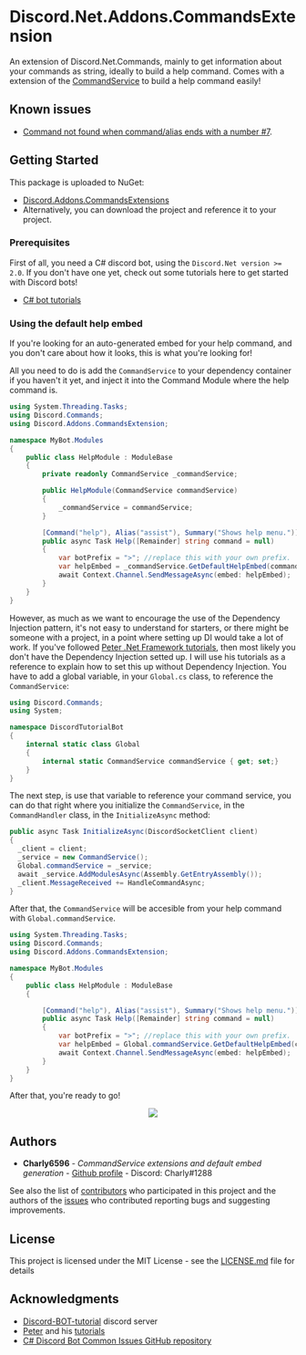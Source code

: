 # Discord.Net.Addons.CommandsExtension

An extension of Discord.Net.Commands, mainly to get information about your commands as string, ideally to build a help command. 
Comes with a extension of the [CommandService](https://discord.foxbot.me/latest/api/Discord.Commands.CommandService.html) to build a help command easily!

## Known issues
- [Command not found when command/alias ends with a number #7](https://github.com/Charly6596/Discord.Addons.CommandsExtension/issues/7).

## Getting Started

This package is uploaded to NuGet:
- [Discord.Addons.CommandsExtensions](https://www.nuget.org/packages/Discord.Addons.CommandsExtension/)
- Alternatively, you can download the project and reference it to your project.

### Prerequisites

First of all, you need a C# discord bot, using the `Discord.Net version >= 2.0`.
If you don't have one yet, check out some tutorials here to get started with Discord bots!
- [C# bot tutorials](https://www.youtube.com/channel/UCmfZ6FWTHZjPrPP3dWQ1bHg/playlists)

### Using the default help embed

If you're looking for an auto-generated embed for your help command, and you don't care about how it looks, this is what you're looking for!

All you need to do is add the `CommandService` to your dependency container if you haven't it yet, and inject it into the Command Module where the help command is.

```cs
using System.Threading.Tasks;
using Discord.Commands;
using Discord.Addons.CommandsExtension;

namespace MyBot.Modules
{
    public class HelpModule : ModuleBase
    {
        private readonly CommandService _commandService;

        public HelpModule(CommandService commandService)
        {
            _commandService = commandService;
        }

        [Command("help"), Alias("assist"), Summary("Shows help menu.")]
        public async Task Help([Remainder] string command = null)
        {
            var botPrefix = ">"; //replace this with your own prefix.
            var helpEmbed = _commandService.GetDefaultHelpEmbed(command, botPrefix);
            await Context.Channel.SendMessageAsync(embed: helpEmbed);
        }
    }
}
```

However, as much as we want to encourage the use of the Dependency Injection pattern, it's not easy to understand for starters, or there might be someone with a project, in a point where setting up DI would take a lot of work.
If you've followed [Peter .Net Framework tutorials](https://www.youtube.com/watch?v=BwjNGq8FXLU&list=PLwmVCZVHfSkGCAs01wc74JkZVH0S8yLo_), then most likely you don't have the Dependency Injection setted up. I will use his tutorials as a reference to explain how to set this up without Dependency Injection.
You have to add a global variable, in your `Global.cs` class, to reference the `CommandService`:

```cs
using Discord.Commands;
using System;

namespace DiscordTutorialBot
{
    internal static class Global
    {
        internal static CommandService commandService { get; set;}
    }
}
```

The next step, is use that variable to reference your command service, you can do that right where you initialize the `CommandService`, in the `CommandHandler` class, in the `InitializeAsync` method:
```cs
public async Task InitializeAsync(DiscordSocketClient client)
{
  _client = client;
  _service = new CommandService();
  Global.commandService = _service;
  await _service.AddModulesAsync(Assembly.GetEntryAssembly());
  _client.MessageReceived += HandleCommandAsync;
}
```
After that, the `CommandService` will be accesible from your help command with `Global.commandService`.

```cs
using System.Threading.Tasks;
using Discord.Commands;
using Discord.Addons.CommandsExtension;

namespace MyBot.Modules
{
    public class HelpModule : ModuleBase
    {      

        [Command("help"), Alias("assist"), Summary("Shows help menu.")]
        public async Task Help([Remainder] string command = null)
        {
            var botPrefix = ">"; //replace this with your own prefix.
            var helpEmbed = Global.commandService.GetDefaultHelpEmbed(command, botPrefix);
            await Context.Channel.SendMessageAsync(embed: helpEmbed);
        }
    }
}
```
After that, you're ready to go!
<p align="center">
  <img src="https://thumbs.gfycat.com/ImpossibleIllustriousIaerismetalmark-small.gif">
</p>

## Authors

* **Charly6596** - _CommandService extensions and default embed generation_ - [Github profile](https://github.com/Charly6596) - Discord: Charly#1288

See also the list of [contributors](https://github.com/Charly6596/Discord.Addons.CommandsExtension/graphs/contributors) who participated in this project and the authors of the [issues](https://github.com/Charly6596/Discord.Addons.CommandsExtension/issues) who contributed reporting bugs and suggesting improvements.

## License

This project is licensed under the MIT License - see the [LICENSE.md](LICENSE.md) file for details

## Acknowledgments

* [Discord-BOT-tutorial](https://discord.gg/cGhEZuk) discord server
* [Peter](https://github.com/petrspelos) and his [tutorials](https://www.youtube.com/channel/UCmfZ6FWTHZjPrPP3dWQ1bHg/playlists)
* [C# Discord Bot Common Issues GitHub repository](https://github.com/discord-bot-tutorial/common-issues)
